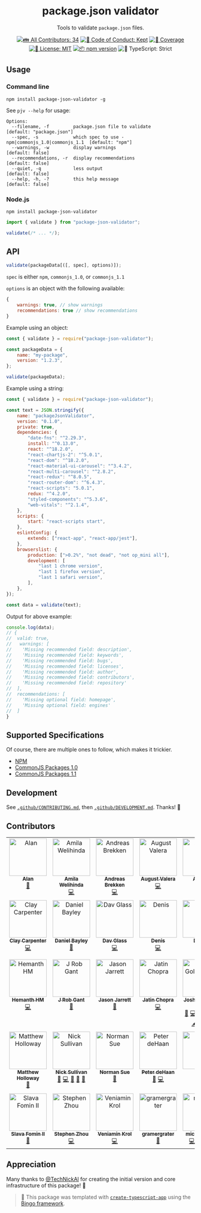 <h1 align="center">package.json validator</h1>

<p align="center">Tools to validate <code>package.json</code> files.</p>

<p align="center">
	<!-- prettier-ignore-start -->
	<!-- ALL-CONTRIBUTORS-BADGE:START - Do not remove or modify this section -->
	<a href="#contributors" target="_blank"><img alt="👪 All Contributors: 34" src="https://img.shields.io/badge/%F0%9F%91%AA_all_contributors-34-21bb42.svg" /></a>
<!-- ALL-CONTRIBUTORS-BADGE:END -->
	<!-- prettier-ignore-end -->
	<a href="https://github.com/JoshuaKGoldberg/package-json-validator/blob/main/.github/CODE_OF_CONDUCT.md" target="_blank"><img alt="🤝 Code of Conduct: Kept" src="https://img.shields.io/badge/%F0%9F%A4%9D_code_of_conduct-kept-21bb42" /></a>
	<a href="https://codecov.io/gh/JoshuaKGoldberg/package-json-validator" target="_blank"><img alt="🧪 Coverage" src="https://img.shields.io/codecov/c/github/JoshuaKGoldberg/package-json-validator?label=%F0%9F%A7%AA%20coverage" /></a>
	<a href="https://github.com/JoshuaKGoldberg/package-json-validator/blob/main/LICENSE.md" target="_blank"><img alt="📝 License: MIT" src="https://img.shields.io/badge/%F0%9F%93%9D_license-MIT-21bb42.svg" /></a>
	<a href="http://npmjs.com/package/package-json-validator" target="_blank"><img alt="📦 npm version" src="https://img.shields.io/npm/v/package-json-validator?color=21bb42&label=%F0%9F%93%A6%20npm" /></a>
	<img alt="💪 TypeScript: Strict" src="https://img.shields.io/badge/%F0%9F%92%AA_typescript-strict-21bb42.svg" />
</p>

## Usage

### Command line

```shell
npm install package-json-validator -g
```

See `pjv --help` for usage:

```plaintext
Options:
  --filename, -f         package.json file to validate                      [default: "package.json"]
  --spec, -s             which spec to use - npm|commonjs_1.0|commonjs_1.1  [default: "npm"]
  --warnings, -w         display warnings                                   [default: false]
  --recommendations, -r  display recommendations                            [default: false]
  --quiet, -q            less output                                        [default: false]
  --help, -h, -?         this help message                                  [default: false]
```

### Node.js

```shell
npm install package-json-validator
```

```js
import { validate } from "package-json-validator";

validate(/* ... */);
```

## API

```js
validate(packageData[([, spec], options)]);
```

`spec` is either `npm`, `commonjs_1.0`, or `commonjs_1.1`

`options` is an object with the following available:

```js
{
    warnings: true, // show warnings
    recommendations: true // show recommendations
}
```

Example using an object:

```js
const { validate } = require("package-json-validator");

const packageData = {
	name: "my-package",
	version: "1.2.3",
};

validate(packageData);
```

Example using a string:

```js
const { validate } = require("package-json-validator");

const text = JSON.stringify({
	name: "packageJsonValidator",
	version: "0.1.0",
	private: true,
	dependencies: {
		"date-fns": "^2.29.3",
		install: "^0.13.0",
		react: "^18.2.0",
		"react-chartjs-2": "^5.0.1",
		"react-dom": "^18.2.0",
		"react-material-ui-carousel": "^3.4.2",
		"react-multi-carousel": "^2.8.2",
		"react-redux": "^8.0.5",
		"react-router-dom": "^6.4.3",
		"react-scripts": "5.0.1",
		redux: "^4.2.0",
		"styled-components": "^5.3.6",
		"web-vitals": "^2.1.4",
	},
	scripts: {
		start: "react-scripts start",
	},
	eslintConfig: {
		extends: ["react-app", "react-app/jest"],
	},
	browserslist: {
		production: [">0.2%", "not dead", "not op_mini all"],
		development: [
			"last 1 chrome version",
			"last 1 firefox version",
			"last 1 safari version",
		],
	},
});

const data = validate(text);
```

Output for above example:

```js
console.log(data);
// {
//  valid: true,
//   warnings: [
//    'Missing recommended field: description',
//    'Missing recommended field: keywords',
//    'Missing recommended field: bugs',
//    'Missing recommended field: licenses',
//    'Missing recommended field: author',
//    'Missing recommended field: contributors',
//    'Missing recommended field: repository'
//  ],
//  recommendations: [
//    'Missing optional field: homepage',
//    'Missing optional field: engines'
//  ]
}
```

## Supported Specifications

Of course, there are multiple ones to follow, which makes it trickier.

- [NPM](https://docs.npmjs.com/cli/configuring-npm/package-json)
- [CommonJS Packages 1.0](http://wiki.commonjs.org/wiki/Packages/1.0)
- [CommonJS Packages 1.1](http://wiki.commonjs.org/wiki/Packages/1.1)

## Development

See [`.github/CONTRIBUTING.md`](./.github/CONTRIBUTING.md), then [`.github/DEVELOPMENT.md`](./.github/DEVELOPMENT.md).
Thanks! 💖

## Contributors

<!-- spellchecker: disable -->
<!-- ALL-CONTRIBUTORS-LIST:START - Do not remove or modify this section -->
<!-- prettier-ignore-start -->
<!-- markdownlint-disable -->
<table>
  <tbody>
    <tr>
      <td align="center" valign="top" width="14.28%"><a href="https://alan.norbauer.com/"><img src="https://avatars.githubusercontent.com/u/1009?v=4?s=100" width="100px;" alt="Alan"/><br /><sub><b>Alan</b></sub></a><br /><a href="#ideas-altano" title="Ideas, Planning, & Feedback">🤔</a></td>
      <td align="center" valign="top" width="14.28%"><a href="https://amilajack.com/"><img src="https://avatars.githubusercontent.com/u/6374832?v=4?s=100" width="100px;" alt="Amila Welihinda"/><br /><sub><b>Amila Welihinda</b></sub></a><br /><a href="https://github.com/JoshuaKGoldberg/package-json-validator/commits?author=amilajack" title="Code">💻</a></td>
      <td align="center" valign="top" width="14.28%"><a href="https://brekken.com/"><img src="https://avatars.githubusercontent.com/u/843958?v=4?s=100" width="100px;" alt="Andreas Brekken"/><br /><sub><b>Andreas Brekken</b></sub></a><br /><a href="https://github.com/JoshuaKGoldberg/package-json-validator/commits?author=abrkn" title="Code">💻</a></td>
      <td align="center" valign="top" width="14.28%"><a href="https://gitlab.com/4U6U57"><img src="https://avatars.githubusercontent.com/u/4676561?v=4?s=100" width="100px;" alt="August Valera"/><br /><sub><b>August Valera</b></sub></a><br /><a href="https://github.com/JoshuaKGoldberg/package-json-validator/commits?author=4U6U57" title="Code">💻</a></td>
      <td align="center" valign="top" width="14.28%"><a href="http://azat.io"><img src="https://avatars.githubusercontent.com/u/5698350?v=4?s=100" width="100px;" alt="Azat S."/><br /><sub><b>Azat S.</b></sub></a><br /><a href="https://github.com/JoshuaKGoldberg/package-json-validator/commits?author=azat-io" title="Code">💻</a></td>
      <td align="center" valign="top" width="14.28%"><a href="http://brett-zamir.me/"><img src="https://avatars.githubusercontent.com/u/20234?v=4?s=100" width="100px;" alt="Brett Zamir"/><br /><sub><b>Brett Zamir</b></sub></a><br /><a href="#ideas-brettz9" title="Ideas, Planning, & Feedback">🤔</a></td>
      <td align="center" valign="top" width="14.28%"><a href="http://www.chrismontgomery.info/"><img src="https://avatars.githubusercontent.com/u/232356?v=4?s=100" width="100px;" alt="Chris Montgomery"/><br /><sub><b>Chris Montgomery</b></sub></a><br /><a href="https://github.com/JoshuaKGoldberg/package-json-validator/commits?author=chmontgomery" title="Code">💻</a></td>
    </tr>
    <tr>
      <td align="center" valign="top" width="14.28%"><a href="http://www.claycarpenter.us/"><img src="https://avatars.githubusercontent.com/u/550902?v=4?s=100" width="100px;" alt="Clay Carpenter"/><br /><sub><b>Clay Carpenter</b></sub></a><br /><a href="https://github.com/JoshuaKGoldberg/package-json-validator/commits?author=claycarpenter" title="Code">💻</a></td>
      <td align="center" valign="top" width="14.28%"><a href="http://danielbayley.dev"><img src="https://avatars.githubusercontent.com/u/7797479?v=4?s=100" width="100px;" alt="Daniel Bayley"/><br /><sub><b>Daniel Bayley</b></sub></a><br /><a href="https://github.com/JoshuaKGoldberg/package-json-validator/issues?q=author%3Adanielbayley" title="Bug reports">🐛</a></td>
      <td align="center" valign="top" width="14.28%"><a href="https://foobar.social/web/@davglass"><img src="https://avatars.githubusercontent.com/u/32551?v=4?s=100" width="100px;" alt="Dav Glass"/><br /><sub><b>Dav Glass</b></sub></a><br /><a href="https://github.com/JoshuaKGoldberg/package-json-validator/commits?author=davglass" title="Code">💻</a></td>
      <td align="center" valign="top" width="14.28%"><a href="http://ddy.su"><img src="https://avatars.githubusercontent.com/u/14067329?v=4?s=100" width="100px;" alt="Denis"/><br /><sub><b>Denis</b></sub></a><br /><a href="https://github.com/JoshuaKGoldberg/package-json-validator/commits?author=de-don" title="Code">💻</a></td>
      <td align="center" valign="top" width="14.28%"><a href="https://github.com/DjDCH"><img src="https://avatars.githubusercontent.com/u/1269117?v=4?s=100" width="100px;" alt="DjDCH"/><br /><sub><b>DjDCH</b></sub></a><br /><a href="https://github.com/JoshuaKGoldberg/package-json-validator/issues?q=author%3ADjDCH" title="Bug reports">🐛</a></td>
      <td align="center" valign="top" width="14.28%"><a href="https://www.ericcornelissen.dev/"><img src="https://avatars.githubusercontent.com/u/3742559?v=4?s=100" width="100px;" alt="Eric Cornelissen"/><br /><sub><b>Eric Cornelissen</b></sub></a><br /><a href="https://github.com/JoshuaKGoldberg/package-json-validator/issues?q=author%3Aericcornelissen" title="Bug reports">🐛</a></td>
      <td align="center" valign="top" width="14.28%"><a href="https://github.com/gtanner"><img src="https://avatars.githubusercontent.com/u/317051?v=4?s=100" width="100px;" alt="Gord Tanner"/><br /><sub><b>Gord Tanner</b></sub></a><br /><a href="https://github.com/JoshuaKGoldberg/package-json-validator/commits?author=gtanner" title="Code">💻</a></td>
    </tr>
    <tr>
      <td align="center" valign="top" width="14.28%"><a href="http://h3manth.com/"><img src="https://avatars.githubusercontent.com/u/18315?v=4?s=100" width="100px;" alt="Hemanth HM"/><br /><sub><b>Hemanth HM</b></sub></a><br /><a href="https://github.com/JoshuaKGoldberg/package-json-validator/commits?author=hemanth" title="Code">💻</a></td>
      <td align="center" valign="top" width="14.28%"><a href="https://rob.gant.ninja/"><img src="https://avatars.githubusercontent.com/u/710553?v=4?s=100" width="100px;" alt="J Rob Gant"/><br /><sub><b>J Rob Gant</b></sub></a><br /><a href="https://github.com/JoshuaKGoldberg/package-json-validator/issues?q=author%3Argant" title="Bug reports">🐛</a></td>
      <td align="center" valign="top" width="14.28%"><a href="http://staxmanade.com/"><img src="https://avatars.githubusercontent.com/u/156715?v=4?s=100" width="100px;" alt="Jason Jarrett"/><br /><sub><b>Jason Jarrett</b></sub></a><br /><a href="#ideas-staxmanade" title="Ideas, Planning, & Feedback">🤔</a></td>
      <td align="center" valign="top" width="14.28%"><a href="https://github.com/jatin"><img src="https://avatars.githubusercontent.com/u/1121748?v=4?s=100" width="100px;" alt="Jatin Chopra"/><br /><sub><b>Jatin Chopra</b></sub></a><br /><a href="https://github.com/JoshuaKGoldberg/package-json-validator/commits?author=jatin" title="Code">💻</a></td>
      <td align="center" valign="top" width="14.28%"><a href="http://www.joshuakgoldberg.com/"><img src="https://avatars.githubusercontent.com/u/3335181?v=4?s=100" width="100px;" alt="Josh Goldberg ✨"/><br /><sub><b>Josh Goldberg ✨</b></sub></a><br /><a href="https://github.com/JoshuaKGoldberg/package-json-validator/issues?q=author%3AJoshuaKGoldberg" title="Bug reports">🐛</a> <a href="https://github.com/JoshuaKGoldberg/package-json-validator/commits?author=JoshuaKGoldberg" title="Code">💻</a> <a href="https://github.com/JoshuaKGoldberg/package-json-validator/commits?author=JoshuaKGoldberg" title="Documentation">📖</a> <a href="#ideas-JoshuaKGoldberg" title="Ideas, Planning, & Feedback">🤔</a> <a href="#maintenance-JoshuaKGoldberg" title="Maintenance">🚧</a> <a href="#tool-JoshuaKGoldberg" title="Tools">🔧</a> <a href="#content-JoshuaKGoldberg" title="Content">🖋</a> <a href="#infra-JoshuaKGoldberg" title="Infrastructure (Hosting, Build-Tools, etc)">🚇</a> <a href="#projectManagement-JoshuaKGoldberg" title="Project Management">📆</a></td>
      <td align="center" valign="top" width="14.28%"><a href="https://github.com/anudeep586"><img src="https://avatars.githubusercontent.com/u/61861542?v=4?s=100" width="100px;" alt="L N M Anudeep"/><br /><sub><b>L N M Anudeep</b></sub></a><br /><a href="https://github.com/JoshuaKGoldberg/package-json-validator/commits?author=anudeep586" title="Code">💻</a></td>
      <td align="center" valign="top" width="14.28%"><a href="http://linus.xn--unnebck-9wa.se/"><img src="https://avatars.githubusercontent.com/u/189580?v=4?s=100" width="100px;" alt="Linus Unnebäck"/><br /><sub><b>Linus Unnebäck</b></sub></a><br /><a href="#maintenance-LinusU" title="Maintenance">🚧</a></td>
    </tr>
    <tr>
      <td align="center" valign="top" width="14.28%"><a href="http://holloway.co.nz/"><img src="https://avatars.githubusercontent.com/u/620580?v=4?s=100" width="100px;" alt="Matthew Holloway"/><br /><sub><b>Matthew Holloway</b></sub></a><br /><a href="https://github.com/JoshuaKGoldberg/package-json-validator/issues?q=author%3Aholloway" title="Bug reports">🐛</a></td>
      <td align="center" valign="top" width="14.28%"><a href="https://github.com/TechNickAI"><img src="https://avatars.githubusercontent.com/u/142708?v=4?s=100" width="100px;" alt="Nick Sullivan"/><br /><sub><b>Nick Sullivan</b></sub></a><br /><a href="https://github.com/JoshuaKGoldberg/package-json-validator/issues?q=author%3ATechNickAI" title="Bug reports">🐛</a> <a href="https://github.com/JoshuaKGoldberg/package-json-validator/commits?author=TechNickAI" title="Code">💻</a> <a href="https://github.com/JoshuaKGoldberg/package-json-validator/commits?author=TechNickAI" title="Documentation">📖</a> <a href="#ideas-TechNickAI" title="Ideas, Planning, & Feedback">🤔</a> <a href="#maintenance-TechNickAI" title="Maintenance">🚧</a></td>
      <td align="center" valign="top" width="14.28%"><a href="https://github.com/normful"><img src="https://avatars.githubusercontent.com/u/2453169?v=4?s=100" width="100px;" alt="Norman Sue"/><br /><sub><b>Norman Sue</b></sub></a><br /><a href="https://github.com/JoshuaKGoldberg/package-json-validator/issues?q=author%3Anormful" title="Bug reports">🐛</a></td>
      <td align="center" valign="top" width="14.28%"><a href="https://about.me/peterdehaan"><img src="https://avatars.githubusercontent.com/u/557895?v=4?s=100" width="100px;" alt="Peter deHaan"/><br /><sub><b>Peter deHaan</b></sub></a><br /><a href="#ideas-pdehaan" title="Ideas, Planning, & Feedback">🤔</a> <a href="https://github.com/JoshuaKGoldberg/package-json-validator/commits?author=pdehaan" title="Code">💻</a></td>
      <td align="center" valign="top" width="14.28%"><a href="https://reggi.com/"><img src="https://avatars.githubusercontent.com/u/296798?v=4?s=100" width="100px;" alt="Reggi"/><br /><sub><b>Reggi</b></sub></a><br /><a href="#ideas-reggi" title="Ideas, Planning, & Feedback">🤔</a></td>
      <td align="center" valign="top" width="14.28%"><a href="https://dsebastien.net/"><img src="https://avatars.githubusercontent.com/u/89887?v=4?s=100" width="100px;" alt="Sebastien Dubois"/><br /><sub><b>Sebastien Dubois</b></sub></a><br /><a href="https://github.com/JoshuaKGoldberg/package-json-validator/commits?author=dsebastien" title="Code">💻</a></td>
      <td align="center" valign="top" width="14.28%"><a href="http://www.sdealmeida.com/"><img src="https://avatars.githubusercontent.com/u/1103528?v=4?s=100" width="100px;" alt="Simon"/><br /><sub><b>Simon</b></sub></a><br /><a href="#ideas-sdalmeida" title="Ideas, Planning, & Feedback">🤔</a></td>
    </tr>
    <tr>
      <td align="center" valign="top" width="14.28%"><a href="https://github.com/slavafomin"><img src="https://avatars.githubusercontent.com/u/1702725?v=4?s=100" width="100px;" alt="Slava Fomin II"/><br /><sub><b>Slava Fomin II</b></sub></a><br /><a href="#ideas-slavafomin" title="Ideas, Planning, & Feedback">🤔</a></td>
      <td align="center" valign="top" width="14.28%"><a href="https://github.com/hyoban"><img src="https://avatars.githubusercontent.com/u/38493346?v=4?s=100" width="100px;" alt="Stephen Zhou"/><br /><sub><b>Stephen Zhou</b></sub></a><br /><a href="https://github.com/JoshuaKGoldberg/package-json-validator/commits?author=hyoban" title="Code">💻</a></td>
      <td align="center" valign="top" width="14.28%"><a href="https://github.com/vkrol"><img src="https://avatars.githubusercontent.com/u/153412?v=4?s=100" width="100px;" alt="Veniamin Krol"/><br /><sub><b>Veniamin Krol</b></sub></a><br /><a href="https://github.com/JoshuaKGoldberg/package-json-validator/commits?author=vkrol" title="Code">💻</a></td>
      <td align="center" valign="top" width="14.28%"><a href="https://github.com/gramergrater"><img src="https://avatars.githubusercontent.com/u/9351863?v=4?s=100" width="100px;" alt="gramergrater"/><br /><sub><b>gramergrater</b></sub></a><br /><a href="https://github.com/JoshuaKGoldberg/package-json-validator/issues?q=author%3Agramergrater" title="Bug reports">🐛</a></td>
      <td align="center" valign="top" width="14.28%"><a href="https://github.com/michaelfaith"><img src="https://avatars.githubusercontent.com/u/8071845?v=4?s=100" width="100px;" alt="michael faith"/><br /><sub><b>michael faith</b></sub></a><br /><a href="https://github.com/JoshuaKGoldberg/package-json-validator/commits?author=michaelfaith" title="Code">💻</a> <a href="#ideas-michaelfaith" title="Ideas, Planning, & Feedback">🤔</a> <a href="#infra-michaelfaith" title="Infrastructure (Hosting, Build-Tools, etc)">🚇</a> <a href="#tool-michaelfaith" title="Tools">🔧</a></td>
      <td align="center" valign="top" width="14.28%"><a href="https://github.com/sarahhagstrom"><img src="https://avatars.githubusercontent.com/u/1223862?v=4?s=100" width="100px;" alt="sarahhagstrom"/><br /><sub><b>sarahhagstrom</b></sub></a><br /><a href="https://github.com/JoshuaKGoldberg/package-json-validator/commits?author=sarahhagstrom" title="Code">💻</a></td>
    </tr>
  </tbody>
</table>

<!-- markdownlint-restore -->
<!-- prettier-ignore-end -->

<!-- ALL-CONTRIBUTORS-LIST:END -->
<!-- spellchecker: enable -->

## Appreciation

Many thanks to [@TechNickAI](https://github.com/TechNickAI) for creating the initial version and core infrastructure of this package! 💖

> 💝 This package was templated with [`create-typescript-app`](https://github.com/JoshuaKGoldberg/create-typescript-app) using the [Bingo framework](https://create.bingo).
